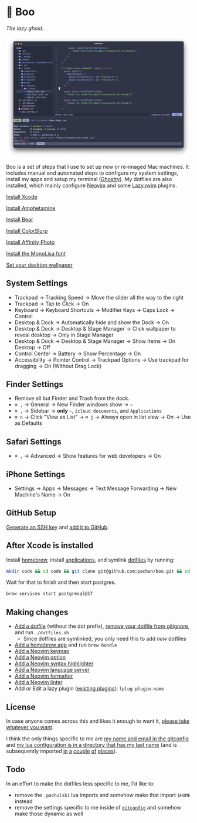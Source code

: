# 👻 Boo

_The lazy ghost_.

![Ghostty Screenshot](assets/ghostty-screenshot.png)

Boo is a set of steps that I use to set up new or re-imaged Mac machines. It includes manual and automated steps to configure my system settings, install my apps and setup my terminal ([Ghostty](https://ghostty.org)). My dotfiles are also installed, which mainly configure [Neovim](https://neovim.io) and some [Lazy.nvim](https://lazy.folke.io/) plugins.

[Install Xcode](https://apps.apple.com/us/app/xcode/id497799835)

[Install Amphetamine](https://apps.apple.com/us/app/amphetamine/id937984704)

[Install Bear](https://apps.apple.com/us/app/bear-markdown-notes/id1091189122)

[Install ColorSlurp](https://apps.apple.com/us/app/colorslurp/id1287239339)

[Install Affinity Photo](https://apps.apple.com/us/app/affinity-photo-2-image-editor/id1616822987)

[Install the MonoLisa font](https://github.com/pachun/boo/tree/main/assets/MonoLisa)

[Set your desktop wallpaper](https://github.com/pachun/boo/blob/main/assets/less%20is%20less.png)

## System Settings

- Trackpad → Tracking Speed → Move the slider all the way to the right
- Trackpad → Tap to Click → On
- Keyboard → Keyboard Shortcuts → Modifier Keys → Caps Lock → Control
- Desktop & Dock → Automatically hide and show the Dock → On
- Desktop & Dock → Desktop & Stage Manager → Click wallpaper to reveal desktop → Only in Stage Manager
- Desktop & Dock → Desktop & Stage Manager → Show Items → On Desktop → Off
- Control Center → Battery → Show Percentage → On
- Accessibility → Pointer Control → Trackpad Options → Use trackpad for dragging → On (Without Drag Lock)

## Finder Settings

- Remove all but Finder and Trash from the dock.
- `⌘ ,` → General → New Finder windows show → `~`
- `⌘ ,` → Sidebar → **only** `~`, `icloud documents`, and `Applications`
- `⌘ n` → Click "View as List" → `⌘ j` → Always open in list view → On → Use as Defaults

## Safari Settings

- `⌘ ,` → Advanced → Show features for web developers → On

## iPhone Settings

- Settings → Apps → Messages → Text Message Forwarding → New Machine's Name → On

## GitHub Setup

[Generate an SSH key](https://docs.github.com/en/authentication/connecting-to-github-with-ssh/generating-a-new-ssh-key-and-adding-it-to-the-ssh-agent) and [add it to GitHub](https://docs.github.com/en/authentication/connecting-to-github-with-ssh/adding-a-new-ssh-key-to-your-github-account).

## After Xcode is installed

Install [homebrew](https://brew.sh/), install [applications](https://github.com/pachun/boo/blob/main/Brewfile), and symlink [dotfiles](https://github.com/pachun/boo/blob/main/dotfiles) by running:

```sh
mkdir code && cd code && git clone git@github.com:pachun/boo.git && cd boo && ./install.sh
```

Wait for that to finish and then start postgres.

```sh
brew services start postgresql@17
```

## Making changes

- [Add a dotfile](https://github.com/pachun/boo/tree/main/dotfiles) (without the dot prefix), [remove your dotfile from gitignore](https://github.com/pachun/boo/blob/main/.gitignore), and run `./dotfiles.sh`
  - Since dotfiles are symlinked, you only need this to add _new_ dotfiles
- [Add a homebrew app](https://github.com/pachun/boo/blob/main/Brewfile) and run `brew bundle`
- [Add a Neovim keymap](https://github.com/pachun/boo/blob/main/dotfiles/config/nvim/lua/config/pachulski/keymaps.lua)
- [Add a Neovim option](https://github.com/pachun/boo/blob/main/dotfiles/config/nvim/lua/config/pachulski/opts.lua)
- [Add a Neovim syntax highlighter](https://github.com/pachun/boo/blob/main/dotfiles/config/nvim/lua/config/pachulski/syntax_highlighters.lua)
- [Add a Neovim language server](https://github.com/pachun/boo/blob/main/dotfiles/config/nvim/lua/config/pachulski/language_servers.lua)
- [Add a Neovim formatter](https://github.com/pachun/boo/blob/main/dotfiles/config/nvim/lua/config/pachulski/formatters.lua)
- [Add a Neovim linter](https://github.com/pachun/boo/blob/main/dotfiles/config/nvim/lua/config/pachulski/linters.lua)
- Add or Edit a lazy plugin ([existing plugins](https://github.com/pachun/boo/tree/main/dotfiles/config/nvim/lua/plugins)): `lplug plugin-name`

## License

In case anyone comes across this and likes it enough to want it, [please take whatever you want](https://github.com/pachun/boo/blob/main/LICENSE).

I think the only things specific to me are [my name and email in the gitconfig](https://github.com/pachun/boo/blob/main/dotfiles/gitconfig) and [my lua configuration is in a directory that has my last name](https://github.com/pachun/boo/tree/main/dotfiles/config/nvim/lua/config/pachulski) (and is subsequently imported [in](https://github.com/pachun/boo/blob/76c5a444a28d28a1cc4f7743abd9e9e43470c678/dotfiles/config/nvim/lua/config/lazy.lua#L24) [a](https://github.com/pachun/boo/blob/main/dotfiles/config/nvim/lua/config/pachulski/init.lua) [couple](https://github.com/pachun/boo/blob/main/dotfiles/config/nvim/lua/config/pachulski/helpers/init.lua) [of](https://github.com/pachun/boo/blob/76c5a444a28d28a1cc4f7743abd9e9e43470c678/dotfiles/config/nvim/lua/plugins/conform.lua#L12) [places](https://github.com/pachun/boo/blob/76c5a444a28d28a1cc4f7743abd9e9e43470c678/dotfiles/config/nvim/lua/plugins/nvim-lint.lua#L8)).

## Todo

In an effort to make the dotfiles less specific to me, I'd like to:

- remove the `.pachulski` lua imports and somehow make that import `$HOME` instead
- remove the settings specific to me inside of [`gitconfig`](https://github.com/pachun/boo/blob/main/dotfiles/gitconfig) and somehow make those dynamic as well
